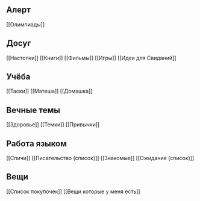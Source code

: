 ## Алерт
[[Олимпиады]]
## Досуг
[[Настолки]]
[[Книги]]
[[Фильмы]]
[[Игры]]
[[Идеи для Свиданий]]
## Учёба
[[Таски]]
[[Матеша]]
[[Домашка]]
## Вечные темы
[[Здоровье]]
[[Темки]]
[[Привычки]]
## Работа языком
[[Спичи]]
[[Писательство (список)]]
[[Знакомые]]
[[Ожидание (список)]]
## Вещи
[[Список покупочек]]
[[Вещи которые у меня есть]]
